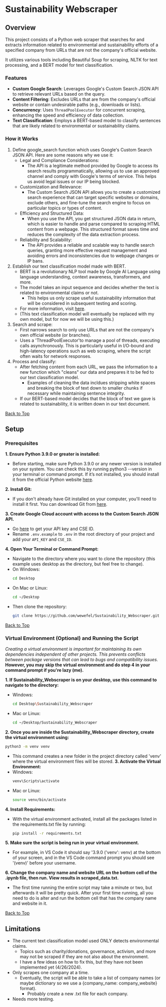 <a name="top"></a>

# Sustainability Webscraper




## Overview
This project consists of a Python web scraper that searches for and extracts information related to environmental and sustainability efforts of a specified company from URLs that are not the company's official website.  
  
It utilizes various tools including Beautiful Soup for scraping, NLTK for text processing, and a BERT model for text classification.

### Features
- **Custom Google Search**: Leverages Google's Custom Search JSON API to retrieve relevant URLs based on the query.
- **Content Filtering**: Excludes URLs that are from the company's official website or contain undesirable paths (e.g., downloads or lists).
- **Concurrency**: Uses `ThreadPoolExecutor` for concurrent scraping, enhancing the speed and efficiency of data collection.
- **Text Classification**: Employs a BERT-based model to classify sentences that are likely related to environmental or sustainability claims.



### How it Works


1. Define google_search function which uses Google's Custom Search JSON API. Here are some reasons why we use it:
   * Legal and Compliance Considerations:
     * The API is a legitimate method provided by Google to access its search results programmatically, allowing us to use an approved channel and comply with Google's terms of service. This helps us avoid legal issues or our IP being blocked.
   * Customization and Relevance:
     * The Custom Search JSON API allows you to create a customized search experience that can target specific websites or domains, exclude others, and fine-tune the search engine to focus on particular topics or types of content.
   * Efficiency and Structured Data:
     * When you use the API, you get structured JSON data in return, which is easier to handle and parse compared to scraping HTML content from a webpage. This structured format saves time and reduces the complexity of the data extraction process.
   * Reliability and Scalability:
     * The API provides a reliable and scalable way to handle search queries, granting more effective request management and avoiding errors and inconsistencies due to webpage changes or IP bans.
2. Establish our text classification model made with BERT.
   * BERT is a revolutionary NLP tool made by Google AI Language using language understanding, context awareness, transformers, and more.
   * The model takes an input sequence and decides whether the text is related to environmental claims or not.
     * This helps us only scrape useful sustainability information that will be considered in subsequent testing and scoring.
   * For more information, visit [here](https://huggingface.co/Vinoth24/environmental_claims).
   * (This text classification model will eventually be replaced with my own model, but for now we will be using this.)
4. Search and scrape:
   * First narrows search to only use URLs that are not the company's own official website (or branches).
   * Uses a 'ThreadPoolExecutor'to manage a pool of threads, executing calls asynchronously. This is particularly useful in I/O-bound and high-latency operations such as web scraping, where the script often waits for network responses.
5. Process and classify:
   * After fetching content from each URL, we pass the information to a new function which "cleans" our data and prepares it to be fed to our text classification model.
     * Examples of cleaning the data incldues stripping white spaces and breaking the block of text down to smaller chunks if necessary while maintaining sentence integrity.
   * If our BERT-based model decides that the block of text we gave is related to sustainability, it is written down in our text document.

[Back to Top](#top)

<!-- GETTING STARTED -->
## Setup

### Prerequisites

**1. Ensure Python 3.9.0 or greater is installed:**
* Before starting, make sure Python 3.9.0 or any newer version is installed on your system. You can check this by running python3 --version in your terminal or command prompt. If it’s not installed, you should install it from the official Python website [here](https://www.python.org/downloads).

**2. Install Git:**
* If you don't already have Git installed on your computer, you'll need to install it first. You can download Git from [here](https://git-scm.com/).

**3. Create Google Cloud account with access to the Custom Search JSON API.**
* Go [here](https://developers.google.com/custom-search/v1/overview) to get your API key and CSE ID.
* Rename `.env.example` to `.env` in the root directory of your project and add your `API_KEY` and `CSE_ID`.

**4. Open Your Terminal or Command Prompt:**
* Navigate to the directory where you want to clone the repository (this example uses desktop as the directory, but feel free to change).  
* On Windows:
   ``` sh
   cd Desktop
   ```
* On Mac or Linux:
   ``` sh
   cd ~/Desktop
   ```
* Then clone the repository:
   ``` sh
   git clone https://github.com/wewefel/Sustainability_Webscraper.git
   ```
[Back to Top](#top)


### Virtual Environment (Optional) and Running the Script

_Creating a virtual environment is important for maintaining its own dependencies independent of other projects. This prevents conflicts between package versions that can lead to bugs and compatibility issues._
__However, you may skip the virtual environment and do step 4 in your command prompt if you're lazy (me).__

**1. If Sustainability_Webscraper is on your desktop, use this command to navigate to the directory:**
* Windows:
  ``` sh
  cd Desktop\Sustainability_Webscraper
  ```

* Mac or Linux:
  ``` sh
  cd ~/Desktop/Sustainability_Webscraper
  ```
**2. Once you are inside the Sustainability_Webscraper directory, create the virtual environment using:**
   ``` sh
   python3 -m venv venv
   ```
* This command creates a new folder in the project directory called 'venv' where the virtual environment files will be stored.
**3. Activate the Virtual Environment:**
* Windows:
  ``` sh
  venv\Scripts\activate
  ```
* Mac or Linux:
  ``` sh
  source venv/bin/activate
  ```
**4. Install Requirements:**
* With the virtual environment activated, install all the packages listed in the requirements.txt file by running:
  ``` sh
  pip install -r requirements.txt
  ```
**5. Make sure the script is being run in your virtual environment.**
* For example, in VS Code it should say '3.9.0 ('venv': venv) at the bottom of your screen, and in the VS Code command prompt you should see '(venv)' before your username.

**6. Change the company name and website URL on the bottom cell of the .ipynb file, then run. View results in scraped_data.txt.**
* The first time running the entire script may take a minute or two, but afterwards it will be pretty quick. After your first time running, all you need to do is alter and run the bottom cell that has the company name and website in it.

[Back to Top](#top)

## Limitations

* The current text classification model used ONLY detects environmental claims.
  * Topics such as charity/donations, governance, activism, and more may not be scraped if they are not also about the environment.
  * I have a few ideas on how to fix this, but they have not been implemented yet (4/26/2024).
* Only scrapes one company at a time.
  * Eventually, the script will be able to take a list of company names (or maybe dictionary so we use a {company_name: company_website} format).
    * Probably create a new .txt file for each company.
* Needs more testing.

